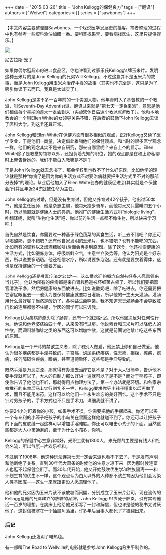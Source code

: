 +++ 
date = "2015-03-26"
title = "John Kellogg的保健良方"
tags = ["翻译"]
authors = ["Weiwei"]
categories = []
series = ["sawbones"]
+++


* * *

【本文内容主要整理自Sawbones，一个戏说医学发展史的播客。笔者整理的过程中也有参考一些资料添油加醋一番。要科普找果壳，要看病找医生，这里只提供娱乐。】

![](http://i1.15yan.guokr.cn/6qtct4afwrjxc8fnpkgjsk0xfwwr24lz.jpg)

尼古拉斯·笼子

如果你偶尔逛超市的进口食品区，你也许看到过家乐氏Kellogg's牌玉米片。发明这种玉米片的是John Kellogg的兄弟Will Kellogg，不过这篇并不是玉米片的故事，而是John Kellogg用玉米片治疗手淫的故事（其实也不完全是，这只是为了吸引你读下去而已。我真是太诚实了）。

John Kellogg是差不多一百年前的一个美国人物，他年青时入了基督教的一个教派，叫Seventh-Day Adventist派，翻译过来就是“第七天一定会来派”，意思是他们相信每个星期的周末一定会到来（实施双休日后这个教派就解散了）。他和本地教会的一个叫Ellen White的女领导关系不错，在后者的鼓励下John Kellogg去读了医科大学。到这里还算正常。

John Kellogg和Ellen White在保健方面有很多相似的观点，正好Kellogg又读了医学专业，于是他们一商量，决定借此推销他们的保健观点。和当时的很多医学观念一样，他们的观念其实不是来自研究，那来自哪里呢？来自上帝的启示。Ellen White除了是教堂的领导以外，还担负着先知的职位，她的观点都是在和上帝私聊时上帝告诉她的。我们不能白入教嘛是不是？

于是John Kellogg就去念书了，那会学校里也教不了什么好东西，比如他学的理论就是那种“你病了是因为你的生活方式不对要治病就要把生活方式里不对的那部分去掉”的理论。毕业后他加入了Ellen White创办的健康促进会(其实就是个保健会所)并且年近24岁就被任命为主任。

John Kellogg结过婚，但是没有生育过，但他又养育过42个孩子，他出过50本书，他是主任医师，他是杂志主编，他每天跑步骑车，而他每天又只需睡四五个小时，所以简直就是健康人士的典范。他推广的健康生活方式叫“biologic living”，咋翻译呢，就叫“生物化生活”吧，你以前的生活一点都不像生物，所以快来学习吧！

首先自然是饮食，你需要过一种基于绿色蔬菜的素食生活，听上去不错吧？你还可以喝酸奶，更不错吧？还有他自家发明的玉米片，也不错吧？也有不能吃的东西，比如所有的调料以及烟酒糖咖啡(后面会再提到原因)。除了饮食，他还推崇健康的生活方式，比如锻炼身体，呼吸新鲜空气，主意坐立姿势等，他认为阳光是个好东西，所以说要多晒晒。他还相信水疗，所以说要多泡泡。还有就是要衣着得体，这也是保持健康的一个重要方面。

John Kellogg还是排毒疗法之父(之一，这么受欢迎的概念自然有好多人愿意领来当儿子)。他认为所有的疾病都是来自胃和肠道被坏细菌占领了，所以我们要把器官清洗干净，然后把健康的东西放进去。比如说酸奶吧，除了吃进去，你还需要把它塞屁眼里去——他认为要保持健康就要每日灌肠，所以他的一生天天灌肠。灌肠用什么最好呢？当然是酸奶了，各种益生菌啊亲。我不知道天天灌肠会不会导致肛门松的连屎都憋不住呢，学医的同学可以告诉我。

Kellogg认为疾病的源头除了肠胃，还有一个就是卧室。所以他坚决反对任何性行为。他说和他老婆结婚四十年，从来没有行过房。他说素食和玉米片可以降低人的性欲，而调料糖咖啡之类的东西这可以增加性欲，这就是前面说他禁止吃这些东西的原因。

Kellogg是一个严格的禁欲主义者，除了和别人做爱，他还禁止你和自己做爱。他认为很多疾病都是手淫导致的，子宫癌，泌尿系统疾病，性无能，癫痫，瘫痪，疯病，任何障碍性疾病，眼病，甚至道德败坏，这些都是手淫导致的。

既然手淫是万恶之源，那就得有办法去治疗它是不是？对于大人很简单，告诉他不要手淫就可以了，大人的自制力那么好讲一遍就可以了是不是？而对于熊孩子，即使你告诉了他他也不听，那就得用点物理方法了。第一个办法就是环切。和各家宗教推行的出生后马上实行割礼不一样，Kellogg要求你等小孩子懂事以后再做手术，而且不能用麻药，这样可以给他们一个永生难忘的美好回忆。这个手术不只是针对男孩子的，手术方式也不只是手术刀，详细我就不讲了。

你要24小时盯着你的小孩，如果手术不灵，你需要把他的手捆起来。你还可以买一个有专利的小笼子吧孩子的小鸟关在里面这样他就碰不到了。你还可以让把孩子的下面的皮肤缝一起这样可以增加手淫难度。你还可以电击小孩子的下面。当然这些都是大人小孩通用的，至于为什么小孩多，你猜。

Kellogg的保健中心生意非常好，光职工就有1800人，来光顾的主要是有钱人和社会名流，所以气氛一片欢乐祥和。

不过到了1908年，他这种玩法连第七天一定会来派也看不下去了，于是发布声明和他断绝了关系。直到30年代大萧条的时候他的生意才凉下来，因为那时候连富人也逛不起保健会所了。而30年代开始，他又开始鼓吹优生学和种族隔离——和计划生育的优生不一样，这个观点认为白人以外的人种都不该生育因为他们会污染人类基因库——这么一来就跟更没人愿意理他了。

他和他的兄弟因为玉米片该不该放糖而闹僵，分别成立了玉米片公司，现在流传的Kellogg是他的兄弟建立的放糖的品牌。John Kellogg 91岁死于肺炎，没有实现他活一百岁的理想。在病床上他给他兄弟写了一封和解信，但也许是他的秘书太讨厌他了，这封信被塞在一个抽屉角落里，许多年后当事人都死了才被翻出来。

### 后记

John Kellogg还发明了电热毯。

有一部叫The Road to Wellville的电影就是参考John Kellogg的生平制作的。

